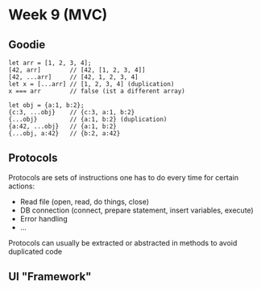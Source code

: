 # Week 9 (MVC)

## Goodie

    let arr = [1, 2, 3, 4];
    [42, arr]        // [42, [1, 2, 3, 4]]
    [42, ...arr]     // [42, 1, 2, 3, 4]
    let x = [...arr] // [1, 2, 3, 4] (duplication)
    x === arr        // false (ist a different array)
    
    let obj = {a:1, b:2};
    {c:3, ...obj}    // {c:3, a:1, b:2}
    {...obj}         // {a:1, b:2} (duplication)
    {a:42, ...obj}   // {a:1, b:2}
    {...obj, a:42}   // {b:2, a:42}

## Protocols

Protocols are sets of instructions one has to do every time for certain actions:
- Read file (open, read, do things, close)
- DB connection (connect, prepare statement, insert variables, execute)
- Error handling
- ...

Protocols can usually be extracted or abstracted in methods to avoid duplicated code

## UI "Framework"
